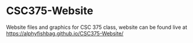 # CSC375-Website
Website files and graphics for CSC 375 class, website can be found live at https://alphyfishbag.github.io/CSC375-Website/
